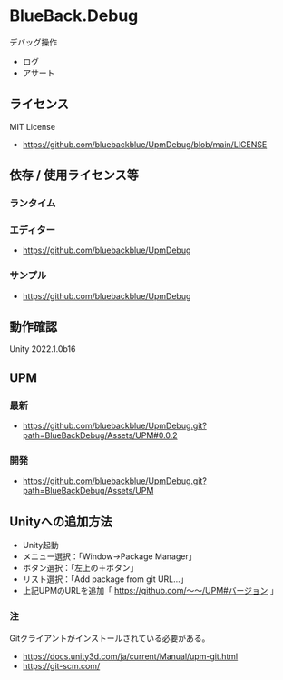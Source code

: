 # BlueBack.Debug
デバッグ操作
* ログ
* アサート


## ライセンス
MIT License
* https://github.com/bluebackblue/UpmDebug/blob/main/LICENSE

## 依存 / 使用ライセンス等
### ランタイム
### エディター
* https://github.com/bluebackblue/UpmDebug
### サンプル
* https://github.com/bluebackblue/UpmDebug

## 動作確認
Unity 2022.1.0b16

## UPM
### 最新
* https://github.com/bluebackblue/UpmDebug.git?path=BlueBackDebug/Assets/UPM#0.0.2
### 開発
* https://github.com/bluebackblue/UpmDebug.git?path=BlueBackDebug/Assets/UPM

## Unityへの追加方法
* Unity起動
* メニュー選択：「Window->Package Manager」
* ボタン選択：「左上の＋ボタン」
* リスト選択：「Add package from git URL...」
* 上記UPMのURLを追加「 https://github.com/～～/UPM#バージョン 」
### 注
Gitクライアントがインストールされている必要がある。
* https://docs.unity3d.com/ja/current/Manual/upm-git.html
* https://git-scm.com/


